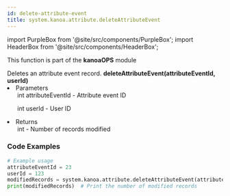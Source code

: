 ```yaml
---
id: delete-attribute-event
title: system.kanoa.attribute.deleteAttributeEvent
---
```


import PurpleBox from '@site/src/components/PurpleBox';
import HeaderBox from '@site/src/components/HeaderBox';

<PurpleBox>This function is part of the <b>kanoaOPS</b> module</PurpleBox>

<HeaderBox header="Description">
  Deletes an attribute event record.
</HeaderBox>

<HeaderBox header="Syntax">
  <b>deleteAttributeEvent(attributeEventId, userId)</b>
    <li>Parameters <br />
        <ul>int attributeEventId - Attribute event ID</ul>
        <ul>int userId - User ID</ul>
    </li>
    <li>Returns <br />
      <ul>int - Number of records modified</ul>
    </li>
</HeaderBox>

### Code Examples

```python
# Example usage
attributeEventId = 23
userId = 123
modifiedRecords = system.kanoa.attribute.deleteAttributeEvent(attributeEventId, userId)
print(modifiedRecords)  # Print the number of modified records
